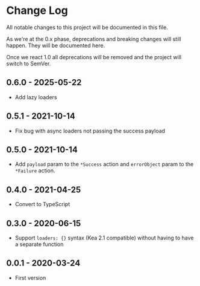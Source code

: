 # Change Log
All notable changes to this project will be documented in this file.

As we're at the 0.x phase, deprecations and breaking changes will still happen. They will be documented here.

Once we react 1.0 all deprecations will be removed and the project will switch to SemVer.

## 0.6.0 - 2025-05-22
- Add lazy loaders

## 0.5.1 - 2021-10-14
- Fix bug with async loaders not passing the success payload

## 0.5.0 - 2021-10-14
- Add `payload` param to the `*Success` action and `errorObject` param to the `*Failure` action.

## 0.4.0 - 2021-04-25
- Convert to TypeScript

## 0.3.0 - 2020-06-15
- Support `loaders: {}` syntax (Kea 2.1 compatible) without having to have a separate function

## 0.0.1 - 2020-03-24
- First version
